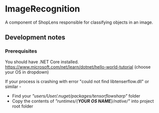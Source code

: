 # ImageRecognition
A component of ShopLens responsible for classifying objects in an image.

## Development notes

### Prerequisites

You should have .NET Core installed. 
https://www.microsoft.com/net/learn/dotnet/hello-world-tutorial (choose your OS in dropdown)

If your process is crashing with error "could not find libtenserflow.dll" or similar -
- Find your *"users/User/.nuget/packages/tensorflowsharp"* folder  
- Copy the contents of *"runtimes/{**YOUR OS NAME**}/native/"* into project root folder

